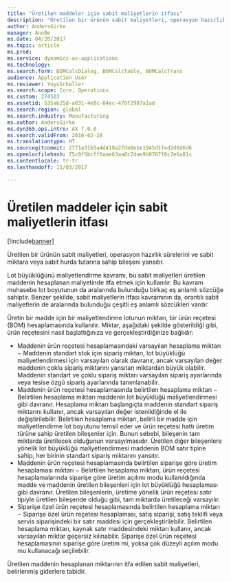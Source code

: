 ```yaml
---
title: "Üretilen maddeler için sabit maliyetlerin itfası"
description: "Üretilen bir ürünün sabit maliyetleri, operasyon hazırlık sürelerini ve sabit miktara veya sabit hurda tutarına sahip bileşeni yansıtır."
author: AndersGirke
manager: AnnBe
ms.date: 04/20/2017
ms.topic: article
ms.prod: 
ms.service: dynamics-ax-applications
ms.technology: 
ms.search.form: BOMCalcDialog, BOMCalcTable, BOMCalcTrans
audience: Application User
ms.reviewer: YuyuScheller
ms.search.scope: Core, Operations
ms.custom: 274503
ms.assetid: 535ab25d-a031-4e8c-84ec-478f2987a1ad
ms.search.region: global
ms.search.industry: Manufacturing
ms.author: AndersGirke
ms.dyn365.ops.intro: AX 7.0.0
ms.search.validFrom: 2016-02-28
ms.translationtype: HT
ms.sourcegitcommit: 2771a31b5a4d418a27de0ebe1945d1fed2d8d6d6
ms.openlocfilehash: 75c0f5bcff0aae63aa8c7dae9b0767f8c7e6a81c
ms.contentlocale: tr-tr
ms.lasthandoff: 11/03/2017

---
```


# <a name="amortize-constant-costs-for-a-manufactured-item"></a>Üretilen maddeler için sabit maliyetlerin itfası

[!include[banner](../includes/banner.md)]


Üretilen bir ürünün sabit maliyetleri, operasyon hazırlık sürelerini ve sabit miktara veya sabit hurda tutarına sahip bileşeni yansıtır. 

Lot büyüklüğünü maliyetlendirme kavramı, bu sabit maliyetleri üretilen maddenin hesaplanan maliyetinde itfa etmek için kullanılır. Bu kavram muhasebe lot boyutunun da aralarında bulunduğu birkaç eş anlamlı sözcüğe sahiptir. Benzer şekilde, sabit maliyetlerin itfası kavramının da, orantılı sabit maliyetlerin de aralarında bulunduğu çeşitli eş anlamlı sözcükleri vardır.

Üretin bir madde için bir maliyetlendirme lotunun miktarı, bir ürün reçetesi (BOM) hesaplamasında kullanılır. Miktar, aşağıdaki şekilde gösterildiği gibi, ürün reçetesini nasıl başlattığınıza ve gerçekleştirdiğinize bağlıdır:

-   Maddenin ürün reçetesi hesaplamasındaki varsayılan hesaplama miktarı − Maddenin standart stok için sipariş miktarı, lot büyüklüğü maliyetlendirmesi için varsayılan olarak davranır, ancak varsayılan değer maddenin çoklu sipariş miktarını yansıtan miktardan büyük olabilir. Maddenin standart ve çoklu sipariş miktarı varsayılan sipariş ayarlarında veya tesise özgü sipariş ayarlarında tanımlanabilir.
-   Maddenin ürün reçetesi hesaplamasında belirtilen hesaplama miktarı − Belirtilen hesaplama miktarı maddenin lot büyüklüğü maliyetlendirmesi gibi davranır. Hesaplama miktarı başlangıçta maddenin standart sipariş miktarını kullanır, ancak varsayılan değer istenildiğinde el ile değiştirilebilir. Belirtilen hesaplama miktarı, belirli bir madde için maliyetlendirme lot boyutunu temsil eder ve ürün reçetesi hattı üretim türüne sahip üretilen bileşenler için. Bunun sebebi, bileşenin tam miktarda üretilecek olduğunun varsayılmasıdır. Üretilen diğer bileşenlere yönelik lot büyüklüğü maliyetlendirmesi maddenin BOM satır tipine sahip, her birinin standart sipariş miktarını yansıtır.
-   Maddenin ürün reçetesi hesaplamasında belirtilen siparişe göre üretim hesaplaması miktarı − Belirtilen hesaplama miktarı, ürün reçetesi hesaplamalarında siparişe göre üretim açılımı modu kullanıldığında madde ve maddenin üretilen bileşenleri için lot büyüklüğü hesaplaması gibi davranır. Üretilen bileşenlerin, üretime yönelik ürün reçetesi satır tipiyle üretilen bileşende olduğu gibi, tam miktarda üretileceği varsayılır.
-   Siparişe özel ürün reçetesi hesaplamasında belirtilen hesaplama miktarı − Siparişe özel ürün reçetesi hesaplaması, satış siparişi, satış teklifi veya servis siparişindeki bir satır maddesi için gerçekleştirilebilir. Belirtilen hesaplama miktarı, kaynak satır maddesindeki miktarı kullanır, ancak varsayılan miktar geçersiz kılınabilir. Siparişe özel ürün reçetesi hesaplamasının siparişe göre üretim mi, yoksa çok düzeyli açılım modu mu kullanacağı seçilebilir.

Üretilen maddenin hesaplanan miktarının itfa edilen sabit maliyetleri, belirlenmiş giderlere tabidir.






